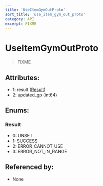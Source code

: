 ```yaml
---
title: 'UseItemGymOutProto'
sort_title: 'use_item_gym_out_proto'
category: API
excerpt: FIXME
---
```


# UseItemGymOutProto

> FIXME

## Attributes:

- 1: result ([Result](#result))
- 2: updated_gp (int64)

## Enums:

### Result
- 0: UNSET
- 1: SUCCESS
- 2: ERROR_CANNOT_USE
- 3: ERROR_NOT_IN_RANGE

## Referenced by:

- None

